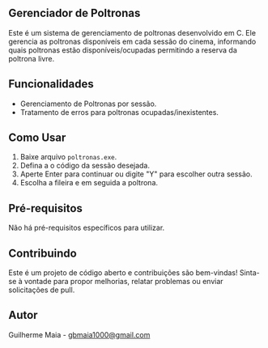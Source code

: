 ## Gerenciador de Poltronas

Este é um sistema de gerenciamento de poltronas desenvolvido em C. Ele gerencia as poltronas disponíveis em cada sessão do cinema, informando quais poltronas estão disponíveis/ocupadas permitindo a reserva da poltrona livre.

## Funcionalidades

- Gerenciamento de Poltronas por sessão.
- Tratamento de erros para poltronas ocupadas/inexistentes.

## Como Usar

1. Baixe arquivo `poltronas.exe`.
2. Defina a o código da sessão desejada.
3. Aperte Enter para continuar ou digite "Y" para escolher outra sessão.
4. Escolha a fileira e em seguida a poltrona.

## Pré-requisitos

Não há pré-requisitos específicos para utilizar.

## Contribuindo

Este é um projeto de código aberto e contribuições são bem-vindas! Sinta-se à vontade para propor melhorias, relatar problemas ou enviar solicitações de pull.

## Autor

Guilherme Maia - gbmaia1000@gmail.com
